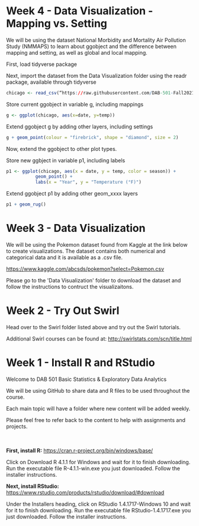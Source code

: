 # Week 4 - Data Visualization - Mapping vs. Setting

We will be using the dataset National Morbidity and Mortality Air Pollution Study (NMMAPS) to learn about ggobject and the difference between mapping and setting, as well as global and local mapping.  

First, load tidyverse package

Next, import the dataset from the Data Visualization folder using the readr package, available through tidyverse

```r
chicago <- read_csv(“https://raw.githubusercontent.com/DAB-501-Fall2021/CourseContent/main/Data%20Visualization/chicago-nmmaps.csv”)
```

Store current ggobject in variable g, including mappings

```r
g <- ggplot(chicago, aes(x=date, y=temp))
```

Extend ggobject g by adding other layers, including settings

```r
g + geom_point(colour = "firebrick", shape = "diamond", size = 2)
```

Now, extend the ggobject to other plot types.

Store new ggbject in variable p1, including labels

```r
p1 <- ggplot(chicago, aes(x = date, y = temp, color = season)) + 
           geom_point() + 
           labs(x = "Year", y = "Temperature (°F)")

```

Extend ggobject p1 by adding other geom_xxxx layers

```r
p1 + geom_rug()
```

# Week 3 - Data Visualization

We will be using the Pokemon dataset found from Kaggle at the link below to create visualizations.  The dataset contains both numerical and categorical data and it is available as a .csv file.  

https://www.kaggle.com/abcsds/pokemon?select=Pokemon.csv

Please go to the 'Data Visualization' folder to download the dataset and follow the instructions to contruct the visualizaitons.  

# Week 2 - Try Out Swirl

Head over to the Swirl folder listed above and try out the Swirl tutorials.  

Additional Swirl courses can be found at: http://swirlstats.com/scn/title.html


# Week 1 - Install R and RStudio

Welcome to DAB 501 Basic Statistics & Exploratory Data Analytics

We will be using GitHub to share data and R files to be used throughout the course.

Each main topic will have a folder where new content will be added weekly.  

Please feel free to refer back to the content to help with assignments and projects.
</br></br></br>

<b>First, install R:</b> https://cran.r-project.org/bin/windows/base/

Click on Download R 4.1.1 for Windows and wait for it to finish downloading. Run the executable file R-4.1.1-win.exe you just downloaded. Follow the installer instructions.

<b>Next, install RStudio:</b> https://www.rstudio.com/products/rstudio/download/#download

Under the Installers heading, click on RStudio 1.4.1717-Windows 10 and wait for it to finish downloading. Run the executable file RStudio-1.4.1717.exe you just downloaded. Follow the installer instructions.


